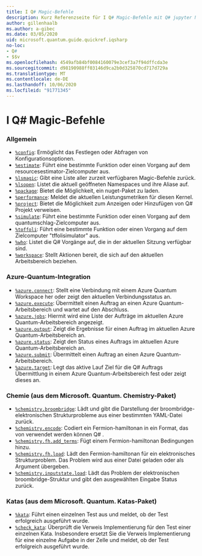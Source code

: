 ```yaml
---
title: I Q# Magic-Befehle
description: Kurz Referenzseite für I Q# Magic-Befehle mit Q# jupyter Notebooks
author: gillenhaalb
ms.author: a-gibec
ms.date: 03/05/2020
uid: microsoft.quantum.guide.quickref.iqsharp
no-loc:
- Q#
- $$v
ms.openlocfilehash: 4549afb84bf0084160079e3cef3a7f94dffcda3e
ms.sourcegitcommit: d98190988ff03146d9ca2b0d325870cd717d729a
ms.translationtype: MT
ms.contentlocale: de-DE
ms.lasthandoff: 10/06/2020
ms.locfileid: "91771345"
---
```

# <a name="ino-locq-magic-commands"></a>I Q# Magic-Befehle

### <a name="general"></a>Allgemein

- [`%config`](xref:microsoft.quantum.iqsharp.magic-ref.config): Ermöglicht das Festlegen oder Abfragen von Konfigurationsoptionen.
- [`%estimate`](xref:microsoft.quantum.iqsharp.magic-ref.estimate): Führt eine bestimmte Funktion oder einen Vorgang auf dem resourcesestimator-Zielcomputer aus.
- [`%lsmagic`](xref:microsoft.quantum.iqsharp.magic-ref.lsmagic): Gibt eine Liste aller zurzeit verfügbaren Magic-Befehle zurück.
- [`%lsopen`](xref:microsoft.quantum.iqsharp.magic-ref.lsopen): Listet die aktuell geöffneten Namespaces und ihre Aliase auf.
- [`%package`](xref:microsoft.quantum.iqsharp.magic-ref.package): Bietet die Möglichkeit, ein nuget-Paket zu laden.
- [`%performance`](xref:microsoft.quantum.iqsharp.magic-ref.performance): Meldet die aktuellen Leistungsmetriken für diesen Kernel.
- [`%project`](xref:microsoft.quantum.iqsharp.magic-ref.project): Bietet die Möglichkeit zum Anzeigen oder Hinzufügen von Q# Projekt verweisen. 
- [`%simulate`](xref:microsoft.quantum.iqsharp.magic-ref.simulate): Führt eine bestimmte Funktion oder einen Vorgang auf dem quantumschlag-Zielcomputer aus.
- [`%toffoli`](xref:microsoft.quantum.iqsharp.magic-ref.toffoli): Führt eine bestimmte Funktion oder einen Vorgang auf dem Zielcomputer "tffolisimulator" aus.
- [`%who`](xref:microsoft.quantum.iqsharp.magic-ref.who): Listet die Q# Vorgänge auf, die in der aktuellen Sitzung verfügbar sind.
- [`%workspace`](xref:microsoft.quantum.iqsharp.magic-ref.workspace): Stellt Aktionen bereit, die sich auf den aktuellen Arbeitsbereich beziehen.

### <a name="azure-quantum-integration"></a>Azure-Quantum-Integration

- [`%azure.connect`](xref:microsoft.quantum.iqsharp.magic-ref.azure.connect): Stellt eine Verbindung mit einem Azure Quantum Workspace her oder zeigt den aktuellen Verbindungsstatus an.
- [`%azure.execute`](xref:microsoft.quantum.iqsharp.magic-ref.azure.execute): Übermittelt einen Auftrag an einen Azure Quantum-Arbeitsbereich und wartet auf den Abschluss.
- [`%azure.jobs`](xref:microsoft.quantum.iqsharp.magic-ref.azure.jobs): Hiermit wird eine Liste der Aufträge im aktuellen Azure Quantum-Arbeitsbereich angezeigt.
- [`%azure.output`](xref:microsoft.quantum.iqsharp.magic-ref.azure.output): Zeigt die Ergebnisse für einen Auftrag im aktuellen Azure Quantum-Arbeitsbereich an.
- [`%azure.status`](xref:microsoft.quantum.iqsharp.magic-ref.azure.status): Zeigt den Status eines Auftrags im aktuellen Azure Quantum-Arbeitsbereich an.
- [`%azure.submit`](xref:microsoft.quantum.iqsharp.magic-ref.azure.submit): Übermittelt einen Auftrag an einen Azure Quantum-Arbeitsbereich.
- [`%azure.target`](xref:microsoft.quantum.iqsharp.magic-ref.azure.target): Legt das aktive Lauf Ziel für die Q# Auftrags Übermittlung in einem Azure Quantum-Arbeitsbereich fest oder zeigt dieses an.

### <a name="chemistry-from-microsoftquantumchemistry-package"></a>Chemie (aus dem Microsoft. Quantum. Chemistry-Paket)

- [`%chemistry.broombridge`](xref:microsoft.quantum.iqsharp.magic-ref.chemistry.broombridge): Lädt und gibt die Darstellung der broombridge-elektronischen Strukturprobleme aus einer bestimmten YAML-Datei zurück.
- [`%chemistry.encode`](xref:microsoft.quantum.iqsharp.magic-ref.chemistry.encode): Codiert ein Fermion-hamiltonan in ein Format, das von verwendet werden können Q# .
- [`%chemistry.fh.add_terms`](xref:microsoft.quantum.iqsharp.magic-ref.chemistry.fh.add_terms): Fügt einem Fermion-hamiltonan Bedingungen hinzu.
- [`%chemistry.fh.load`](xref:microsoft.quantum.iqsharp.magic-ref.chemistry.fh.load): Lädt den Fermion-hamiltonan für ein elektronisches Strukturproblem. Das Problem wird aus einer Datei geladen oder als Argument übergeben.
- [`%chemistry.inputstate.load`](xref:microsoft.quantum.iqsharp.magic-ref.chemistry.inputstate.load): Lädt das Problem der elektronischen broombridge-Struktur und gibt den ausgewählten Eingabe Status zurück.

### <a name="katas-from-microsoftquantumkatas-package"></a>Katas (aus dem Microsoft. Quantum. Katas-Paket)

- [`%kata`](xref:microsoft.quantum.iqsharp.magic-ref.kata): Führt einen einzelnen Test aus und meldet, ob der Test erfolgreich ausgeführt wurde.
- [`%check_kata`](xref:microsoft.quantum.iqsharp.magic-ref.check_kata): Überprüft die Verweis Implementierung für den Test einer einzelnen Kata.
    Insbesondere ersetzt Sie die Verweis Implementierung für eine einzelne Aufgabe in der Zelle und meldet, ob der Test erfolgreich ausgeführt wurde.
